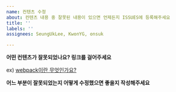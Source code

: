 ```yaml
---
name: 컨텐츠 수정
about: 컨텐츠 내용 중 잘못된 내용이 있으면 언제든지 ISSUES에 등록해주세요
title: ''
labels: ''
assignees: SeungUkLee, KwonYG, onsuk

---
```


**어떤 컨텐츠가 잘못되었나요? 링크를 걸어주세요**

ex) [webpack이란 무엇인가요?](https://ironmental.net/interviews/5d7f3a7e35d899b41e2f4f4d)

**어느 부분이 잘못되었는지 어떻게 수정했으면 좋을지 작성해주세요**
